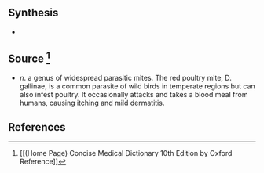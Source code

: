 ## Synthesis
- 
## Source [^1]
- $n$. a genus of widespread parasitic mites. The red poultry mite, D. gallinae, is a common parasite of wild birds in temperate regions but can also infest poultry. It occasionally attacks and takes a blood meal from humans, causing itching and mild dermatitis.
## References

[^1]: [[(Home Page) Concise Medical Dictionary 10th Edition by Oxford Reference]]